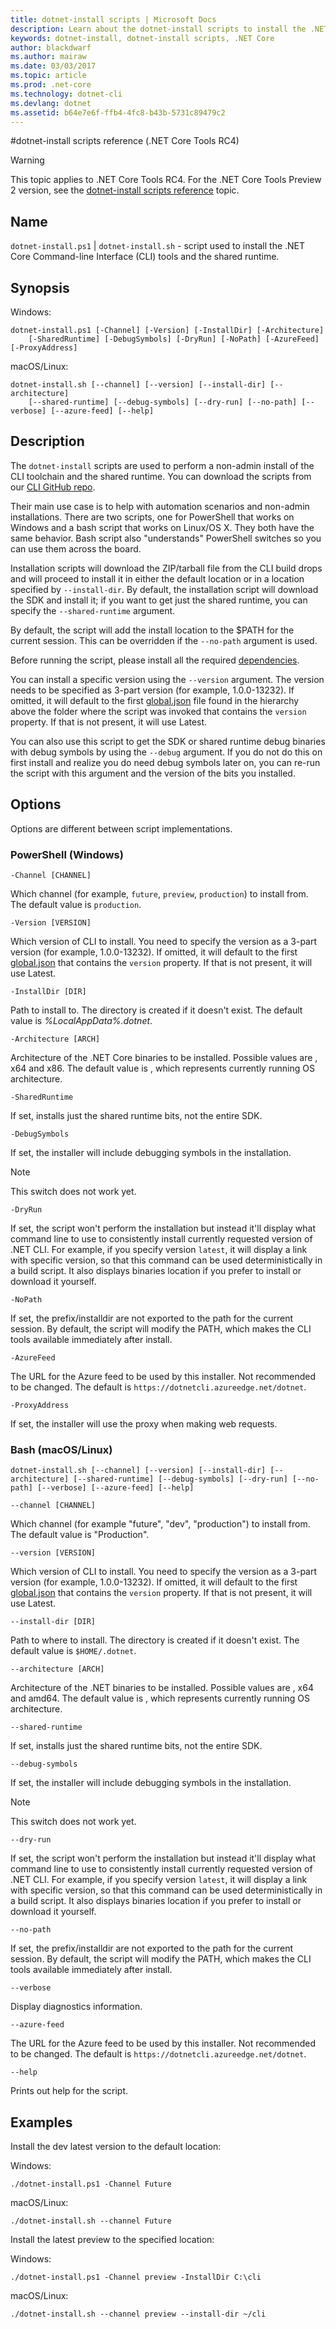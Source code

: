 ```yaml
---
title: dotnet-install scripts | Microsoft Docs
description: Learn about the dotnet-install scripts to install the .NET Core CLI tools and the shared runtime. 
keywords: dotnet-install, dotnet-install scripts, .NET Core
author: blackdwarf
ms.author: mairaw
ms.date: 03/03/2017
ms.topic: article
ms.prod: .net-core
ms.technology: dotnet-cli
ms.devlang: dotnet
ms.assetid: b64e7e6f-ffb4-4fc8-b43b-5731c89479c2
---
```


#dotnet-install scripts reference (.NET Core Tools RC4)

> [!WARNING]
> This topic applies to .NET Core Tools RC4. For the .NET Core Tools Preview 2 version,
> see the [dotnet-install scripts reference](../../tools/dotnet-install-script.md) topic.

## Name
`dotnet-install.ps1` | `dotnet-install.sh` - script used to install the .NET Core Command-line Interface (CLI) tools and the shared runtime.

## Synopsis
Windows:

```
dotnet-install.ps1 [-Channel] [-Version] [-InstallDir] [-Architecture]
    [-SharedRuntime] [-DebugSymbols] [-DryRun] [-NoPath] [-AzureFeed] [-ProxyAddress]
```

macOS/Linux:

```
dotnet-install.sh [--channel] [--version] [--install-dir] [--architecture]
    [--shared-runtime] [--debug-symbols] [--dry-run] [--no-path] [--verbose] [--azure-feed] [--help]
```

## Description
The `dotnet-install` scripts are used to perform a non-admin install of the CLI toolchain and the shared runtime. You can download the scripts from our [CLI GitHub repo](https://github.com/dotnet/cli/tree/rel/1.0.0/scripts/obtain). 

Their main use case is to help with automation scenarios and non-admin installations. There are two scripts, one for PowerShell that works on Windows and a bash script that works on Linux/OS X. They both have the same behavior. Bash script also "understands" PowerShell switches so you can use them across the board. 

Installation scripts will download the ZIP/tarball file from the CLI build drops and will proceed to install it in either the default location or in a location specified by `--install-dir`. By default, the installation script 
will download the SDK and install it; if you want to get just the shared runtime, you can specify the `--shared-runtime` argument. 

By default, the script will add the install location to the $PATH for the current session. This can be overridden if the `--no-path` argument is used. 

Before running the script, please install all the required [dependencies](https://github.com/dotnet/core/blob/master/Documentation/prereqs.md).

You can install a specific version using the `--version` argument. The version needs to be specified as 3-part version (for example, 1.0.0-13232). If omitted, it will default to the first [global.json](global-json.md) file found in the hierarchy above the folder where the script was invoked that contains the `version` property. If that is not present, it will use Latest.

You can also use this script to get the SDK or shared runtime debug binaries with debug symbols by using the `--debug` argument. If you do not do this on first install and realize you do need debug symbols later on, you can re-run the script with this argument and the version of the bits you installed. 

## Options
Options are different between script implementations. 

### PowerShell (Windows)
`-Channel [CHANNEL]`

Which channel (for example, `future`, `preview`, `production`) to install from. The default value is `production`.

`-Version [VERSION]`

Which version of CLI to install. You need to specify the version as a 3-part version (for example, 1.0.0-13232). If omitted, it will default to the first [global.json](global-json.md) that contains the `version` property. If that is not present, it will use Latest.

`-InstallDir [DIR]`

Path to install to. The directory is created if it doesn't exist. The default value is *%LocalAppData%\.dotnet*.

`-Architecture [ARCH]`

Architecture of the .NET Core binaries to be installed. Possible values are <auto>, x64 and x86. The default value is <auto>, which represents currently running OS architecture.

`-SharedRuntime`

If set, installs just the shared runtime bits, not the entire SDK.

`-DebugSymbols`

If set, the installer will include debugging symbols in the installation.

> [!NOTE]
> This switch does not work yet.

`-DryRun`

If set, the script won't perform the installation but instead it'll display what command line to use to consistently install currently requested version of .NET CLI. 
For example, if you specify version `latest`, it will display a link with specific version, so that this command can be used deterministically in a build script.
It also displays binaries location if you prefer to install or download it yourself.

`-NoPath`

If set, the prefix/installdir are not exported to the path for the current session. 
By default, the script will modify the PATH, which makes the CLI tools available immediately after install.

`-AzureFeed`

The URL for the Azure feed to be used by this installer. Not recommended to be changed. The default is `https://dotnetcli.azureedge.net/dotnet`.

`-ProxyAddress`

If set, the installer will use the proxy when making web requests.

### Bash (macOS/Linux)

`dotnet-install.sh [--channel] [--version] [--install-dir] [--architecture]
    [--shared-runtime] [--debug-symbols] [--dry-run] [--no-path] [--verbose] [--azure-feed] [--help]
`

`--channel [CHANNEL]`

Which channel (for example "future", "dev", "production") to install from. The default value is "Production".

`--version [VERSION]`

Which version of CLI to install. You need to specify the version as a 3-part version (for example, 1.0.0-13232). If omitted, it will default to the first [global.json](global-json.md) that contains the `version` property. If that is not present, it will use Latest.

`--install-dir [DIR]`

Path to where to install. The directory is created if it doesn't exist. The default value is `$HOME/.dotnet`.

`--architecture [ARCH]`

Architecture of the .NET binaries to be installed. Possible values are <auto>, x64 and amd64. The default value is <auto>, which represents currently running OS architecture.

`--shared-runtime`

If set, installs just the shared runtime bits, not the entire SDK.

`--debug-symbols`

If set, the installer will include debugging symbols in the installation.

> [!NOTE]
> This switch does not work yet.

`--dry-run`

If set, the script won't perform the installation but instead it'll display what command line to use to consistently install currently requested version of .NET CLI. 
For example, if you specify version `latest`, it will display a link with specific version, so that this command can be used deterministically in a build script.
It also displays binaries location if you prefer to install or download it yourself.

`--no-path`

If set, the prefix/installdir are not exported to the path for the current session. 
By default, the script will modify the PATH, which makes the CLI tools available immediately after install.

`--verbose`

Display diagnostics information.

`--azure-feed`

The URL for the Azure feed to be used by this installer. Not recommended to be changed. The default is `https://dotnetcli.azureedge.net/dotnet`.

`--help`

Prints out help for the script.

## Examples

Install the dev latest version to the default location:

Windows:

`./dotnet-install.ps1 -Channel Future`

macOS/Linux:

`./dotnet-install.sh --channel Future`

Install the latest preview to the specified location:

Windows:

`./dotnet-install.ps1 -Channel preview -InstallDir C:\cli`

macOS/Linux:

`./dotnet-install.sh --channel preview --install-dir ~/cli`
